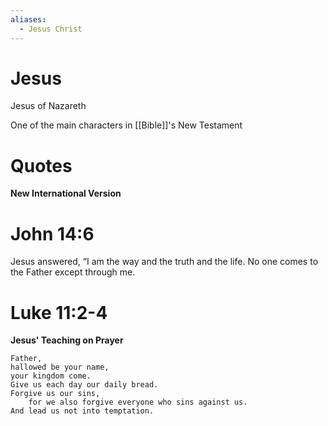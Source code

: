 ```yaml
---
aliases:
  - Jesus Christ
---
```

# Jesus
Jesus of Nazareth

One of the main characters in [[Bible]]'s New Testament
# Quotes
**New International Version**
# John 14:6
Jesus answered, “I am the way and the truth and the life. No one comes to the Father except through me.
# Luke 11:2-4
**Jesus' Teaching on Prayer**
```
Father,
hallowed be your name,
your kingdom come.
Give us each day our daily bread.
Forgive us our sins,
	for we also forgive everyone who sins against us.
And lead us not into temptation.
```
